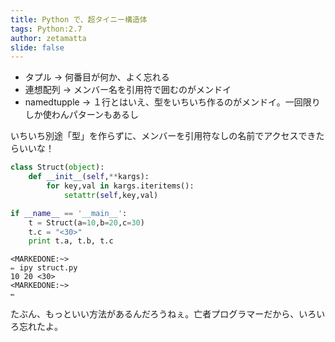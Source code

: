 ```yaml
---
title: Python で、超タイニー構造体
tags: Python:2.7
author: zetamatta
slide: false
---
```

* タプル → 何番目が何か、よく忘れる
* 連想配列 → メンバー名を引用符で囲むのがメンドイ
* namedtupple → １行とはいえ、型をいちいち作るのがメンドイ。一回限りしか使わんパターンもあるし

いちいち別途「型」を作らずに、メンバーを引用符なしの名前でアクセスできたらいいな！

```struct.py
class Struct(object):
    def __init__(self,**kargs):
        for key,val in kargs.iteritems():
            setattr(self,key,val)

if __name__ == '__main__':
    t = Struct(a=10,b=20,c=30)
    t.c = "<30>"
    print t.a, t.b, t.c
```

```
<MARKEDONE:~>
✏ ipy struct.py
10 20 <30>
<MARKEDONE:~>
✏
```

たぶん、もっといい方法があるんだろうねぇ。亡者プログラマーだから、いろいろ忘れたよ。

